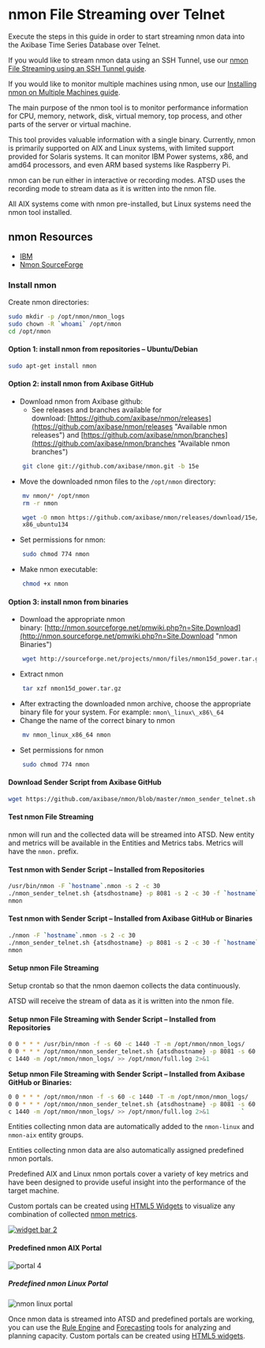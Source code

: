 nmon File Streaming over Telnet
===============================

Execute the steps in this guide in order to start streaming nmon data into the Axibase Time Series Database over Telnet.

If you would like to stream nmon data using an SSH Tunnel, use our [nmon File Streaming using an SSH Tunnel guide](ssh-tunneling.md "nmon File Streaming using an SSH Tunnel").

If you would like to monitor multiple machines using nmon, use our [Installing nmon on Multiple Machines guide](deploy.md).

The main purpose of the nmon tool is to monitor performance information for CPU, memory, network, disk, virtual memory, top process, and other parts of the server or virtual machine.

This tool provides valuable information with a single binary. Currently, nmon is primarily supported on AIX and Linux systems, with limited support provided for Solaris systems. It can monitor IBM Power systems, x86, and amd64 processors, and even ARM based systems like Raspberry Pi.

nmon can be run either in interactive or recording modes. ATSD uses the recording mode to stream data as it is written into the nmon file.

All AIX systems come with nmon pre-installed, but Linux systems need the nmon tool installed.

## nmon Resources

- [IBM](https://www.ibm.com/developerworks/aix/library/au-analyze_aix/)
- [Nmon SourceForge](http://nmon.sourceforge.net/pmwiki.php?n=Main.HomePage)

### Install nmon

Create nmon directories:

```sh
sudo mkdir -p /opt/nmon/nmon_logs                 
sudo chown -R `whoami` /opt/nmon                  
cd /opt/nmon                                      
```

#### Option 1: install nmon from repositories – Ubuntu/Debian

```sh
sudo apt-get install nmon                         
```

#### Option 2: install nmon from Axibase GitHub

 - Download nmon from Axibase github:
    - See releases and branches available for download: [https://github.com/axibase/nmon/releases](https://github.com/axibase/nmon/releases "Available nmon releases") and [https://github.com/axibase/nmon/branches](https://github.com/axibase/nmon/branches "Available nmon branches")

```sh
    git clone git://github.com/axibase/nmon.git -b 15e
```

- Move the downloaded nmon files to the `/opt/nmon` directory:

```sh
    mv nmon/* /opt/nmon                               
    rm -r nmon                                        
```

```sh
    wget -O nmon https://github.com/axibase/nmon/releases/download/15e/nmon_
    x86_ubuntu134                                     
```

- Set permissions for nmon:

```sh
    sudo chmod 774 nmon                               
```

- Make nmon executable:

```sh
    chmod +x nmon                                     
```

#### Option 3: install nmon from binaries

- Download the appropriate nmon binary: [http://nmon.sourceforge.net/pmwiki.php?n=Site.Download](http://nmon.sourceforge.net/pmwiki.php?n=Site.Download "nmon Binaries")

```sh
    wget http://sourceforge.net/projects/nmon/files/nmon15d_power.tar.gz     
```

- Extract nmon

```sh
    tar xzf nmon15d_power.tar.gz                      
```

- After extracting the downloaded nmon archive, choose the appropriate binary file for your system. For example: `nmon\_linux\_x86\_64`
- Change the name of the correct binary to nmon

```sh
    mv nmon_linux_x86_64 nmon                         
```

- Set permissions for nmon

```sh
    sudo chmod 774 nmon                               
```

#### Download Sender Script from Axibase GitHub

```sh
wget https://github.com/axibase/nmon/blob/master/nmon_sender_telnet.sh   
```

#### Test nmon File Streaming

nmon will run and the collected data will be streamed into ATSD. New entity and metrics will be available in the Entities and Metrics tabs. Metrics will have the `nmon.` prefix.

#### Test nmon with Sender Script – Installed from Repositories

```sh
/usr/bin/nmon -F `hostname`.nmon -s 2 -c 30       
./nmon_sender_telnet.sh {atsdhostname} -p 8081 -s 2 -c 30 -f `hostname`.
nmon
```

#### Test nmon with Sender Script – Installed from Axibase GitHub or Binaries

```sh
./nmon -F `hostname`.nmon -s 2 -c 30              
./nmon_sender_telnet.sh {atsdhostname} -p 8081 -s 2 -c 30 -f `hostname`.
nmon
```

#### Setup nmon File Streaming

Setup crontab so that the nmon daemon collects the data continuously.

ATSD will receive the stream of data as it is written into the nmon file.

#### Setup nmon File Streaming with Sender Script – Installed from Repositories

```sh
0 0 * * * /usr/bin/nmon -f -s 60 -c 1440 -T -m /opt/nmon/nmon_logs/      
0 0 * * * /opt/nmon/nmon_sender_telnet.sh {atsdhostname} -p 8081 -s 60 -
c 1440 -m /opt/nmon/nmon_logs/ >> /opt/nmon/full.log 2>&1                
```

**Setup nmon File Streaming with Sender Script – Installed from Axibase
GitHub or Binaries:**

```sh
0 0 * * * /opt/nmon/nmon -f -s 60 -c 1440 -T -m /opt/nmon/nmon_logs/     
0 0 * * * /opt/nmon/nmon_sender_telnet.sh {atsdhostname} -p 8081 -s 60 -
c 1440 -m /opt/nmon/nmon_logs/ >> /opt/nmon/full.log 2>&1         `
```

Entities collecting nmon data are automatically added to the `nmon-linux` and `nmon-aix` entity groups.

Entities collecting nmon data are also automatically assigned predefined nmon portals.

Predefined AIX and Linux nmon portals cover a variety of key metrics and have been designed to provide useful insight into the performance of the target machine.

Custom portals can be created using [HTML5 Widgets](https://axibase.com/products/axibase-time-series-database/visualization/ "Visualization") to visualize any combination of collected [nmon metrics](https://axibase.com/products/axibase-time-series-database/writing-data/nmon/format/ "Format").

[![](resources/widget-bar-2.png "widget bar 2")](https://axibase.com/products/axibase-time-series-database/visualization/widgets/)

#### Predefined nmon AIX Portal

![](resources/portal-4.png "portal 4")

##### Predefined nmon Linux Portal

![](resources/nmon-linux-portal.png "nmon linux portal")

Once nmon data is streamed into ATSD and predefined portals are working, you can use the [Rule Engine](../../rule-engine "Rule Engine") and
[Forecasting](https://axibase.com/products/axibase-time-series-database/forecasts/ "Forecasts") tools for analyzing and planning capacity. Custom portals can be created using [HTML5 widgets](https://axibase.com/products/axibase-time-series-database/visualization/ "Visualization").
